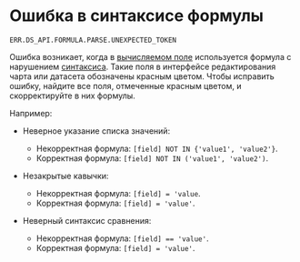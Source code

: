 # Ошибка в синтаксисе формулы

`ERR.DS_API.FORMULA.PARSE.UNEXPECTED_TOKEN`

Ошибка возникает, когда в [вычисляемом поле](../../concepts/calculations/index.md) используется формула с нарушением [синтаксиса](../../concepts/calculations/formula-syntax.md). Такие поля в интерфейсе редактирования чарта или датасета обозначены красным цветом. Чтобы исправить ошибку, найдите все поля, отмеченные красным цветом, и скорректируйте в них формулы.

Например:

* Неверное указание списка значений:

  * Некорректная формула: `[field] NOT IN {'value1', 'value2'}`.
  * Корректная формула: `[field] NOT IN ('value1', 'value2')`.

* Незакрытые кавычки:

  * Некорректная формула: `[field] = 'value`.
  * Корректная формула: `[field] = 'value'`.

* Неверный синтаксис сравнения:

  * Некорректная формула: `[field] == 'value'`.
  * Корректная формула: `[field] = 'value'`.
